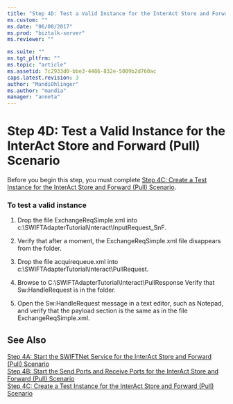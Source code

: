 ```yaml
---
title: "Step 4D: Test a Valid Instance for the InterAct Store and Forward (Pull) Scenario | Microsoft Docs"
ms.custom: ""
ms.date: "06/08/2017"
ms.prod: "biztalk-server"
ms.reviewer: ""

ms.suite: ""
ms.tgt_pltfrm: ""
ms.topic: "article"
ms.assetid: 7c2933d0-bbe3-4486-832e-5009b2d760ac
caps.latest.revision: 3
author: "MandiOhlinger"
ms.author: "mandia"
manager: "anneta"
---
```

# Step 4D: Test a Valid Instance for the InterAct Store and Forward (Pull) Scenario
Before you begin this step, you must complete [Step 4C: Create a Test Instance for the InterAct Store and Forward (Pull) Scenario](../../adapters-and-accelerators/fileact-interact/step-4c-create-a-test-instance-for-interact-store-and-forward-pull-scenario.md).  
  
### To test a valid instance  
  
1.  Drop the file ExchangeReqSimple.xml into c:\SWIFTAdapterTutorial\Interact\InputRequest_SnF.  
  
2.  Verify that after a moment, the ExchangeReqSimple.xml file disappears from the folder.  
  
3.  Drop the file acquirequeue.xml into c:\SWIFTAdapterTutorial\Interact\PullRequest.  
  
4.  Browse to C:\SWIFTAdapterTutorial\Interact\PullResponse Verify that Sw:HandleRequest is in the folder.  
  
5.  Open the Sw:HandleRequest message in a text editor, such as Notepad, and verify that the payload section is the same as in the file ExchangeReqSimple.xml.  
  
## See Also  
 [Step 4A: Start the SWIFTNet Service for the InterAct Store and Forward (Pull) Scenario](../../adapters-and-accelerators/fileact-interact/step-4a-start-swiftnet-service-for-the-interact-store-and-forward-scenario.md)   
 [Step 4B: Start the Send Ports and Receive Ports for the InterAct Store and Forward (Pull) Scenario](../../adapters-and-accelerators/fileact-interact/step-4b-start-send-and-receive-ports-for-interact-store-and-forward-scenario.md)   
 [Step 4C: Create a Test Instance for the InterAct Store and Forward (Pull) Scenario](../../adapters-and-accelerators/fileact-interact/step-4c-create-a-test-instance-for-interact-store-and-forward-pull-scenario.md)